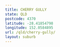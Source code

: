 ```yaml
---
title: CHERRY GULLY
state: QLD
postcode: 4370
latitude: -28.41854798
longitude: 152.0584895
url: /qld/cherry-gully/
layout: suburb
---
```

